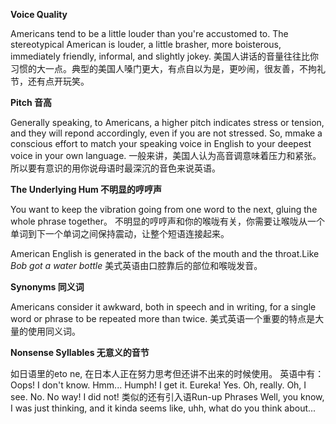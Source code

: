 **Voice Quality**

Americans tend to be a little louder than you're accustomed to. The stereotypical American is louder, a little brasher, more boisterous, immediately friendly, informal, and slightly jokey.
美国人讲话的音量往往比你习惯的大一点。典型的美国人嗓门更大，有点自以为是，更吵闹，很友善，不拘礼节，还有点开玩笑。


**Pitch 音高**

Generally speaking, to Americans, a higher pitch indicates stress or tension, and they will repond accordingly, even if you are not stressed.
So, mmake a conscious effort to match your speaking voice in English to your deepest voice in your own language.
一般来讲，美国人认为高音调意味着压力和紧张。
所以要有意识的用你说母语时最深沉的音色来说英语。


**The Underlying Hum 不明显的哼哼声**

You want to keep the vibration going from one word to the next, gluing the whole phrase together。
不明显的哼哼声和你的喉咙有关，你需要让喉咙从一个单词到下一个单词之间保持震动，让整个短语连接起来。

American English is generated in the back of the mouth and the throat.Like *Bob got a water bottle*
美式英语由口腔靠后的部位和喉咙发音。


**Synonyms 同义词**

Americans consider it awkward, both in speech and in writing, for a single word or phrase to be repeated more than twice.
美式英语一个重要的特点是大量的使用同义词。


**Nonsense Syllables 无意义的音节**

如日语里的eto ne, 在日本人正在努力思考但还讲不出来的时候使用。
英语中有：
Oops!  I don't know. Hmm... Humph! I get it. Eureka! 
Yes. Oh, really. Oh, I see.
No. No way! I did not!
类似的还有引入语Run-up Phrases
Well, you know, I was just thinking, and it kinda seems like, uhh, what do you think about...

